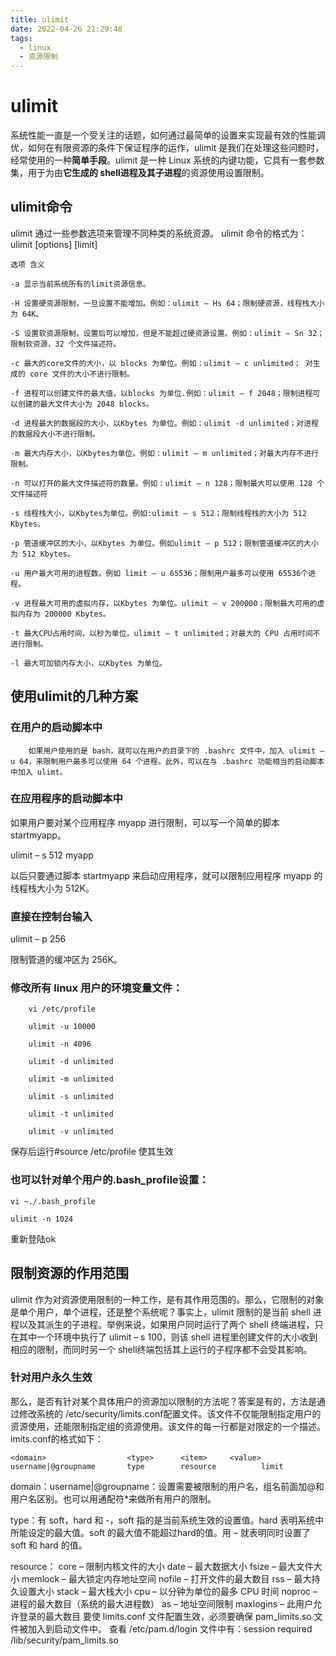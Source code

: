 ```yaml
---
title: ulimit
date: 2022-04-26 21:29:48
tags:
  - linux
  - 资源限制
---
```


# ulimit
  系统性能一直是一个受关注的话题，如何通过最简单的设置来实现最有效的性能调优，如何在有限资源的条件下保证程序的运作，ulimit 是我们在处理这些问题时，经常使用的一种**简单手段**。ulimit 是一种 Linux 系统的内键功能，它具有一套参数集，用于为由**它生成的 shell进程及其子进程**的资源使用设置限制。




## ulimit命令
ulimit 通过一些参数选项来管理不同种类的系统资源。
ulimit 命令的格式为：ulimit [options] [limit]

```
选项 含义
 
-a 显示当前系统所有的limit资源信息。 
 
-H 设置硬资源限制，一旦设置不能增加。例如：ulimit – Hs 64；限制硬资源，线程栈大小为 64K。
 
-S 设置软资源限制，设置后可以增加，但是不能超过硬资源设置。例如：ulimit – Sn 32；限制软资源，32 个文件描述符。
 
-c 最大的core文件的大小，以 blocks 为单位。例如：ulimit – c unlimited； 对生成的 core 文件的大小不进行限制。
 
-f 进程可以创建文件的最大值，以blocks 为单位.例如：ulimit – f 2048；限制进程可以创建的最大文件大小为 2048 blocks。
 
-d 进程最大的数据段的大小，以Kbytes 为单位。例如：ulimit -d unlimited；对进程的数据段大小不进行限制。
 
-m 最大内存大小，以Kbytes为单位。例如：ulimit – m unlimited；对最大内存不进行限制。
 
-n 可以打开的最大文件描述符的数量。例如：ulimit – n 128；限制最大可以使用 128 个文件描述符
 
-s 线程栈大小，以Kbytes为单位。例如:ulimit – s 512；限制线程栈的大小为 512 Kbytes。
 
-p 管道缓冲区的大小，以Kbytes 为单位。例如ulimit – p 512；限制管道缓冲区的大小为 512 Kbytes。
 
-u 用户最大可用的进程数。例如 limit – u 65536；限制用户最多可以使用 65536个进程。
 
-v 进程最大可用的虚拟内存，以Kbytes 为单位。ulimit – v 200000；限制最大可用的虚拟内存为 200000 Kbytes。
 
-t 最大CPU占用时间，以秒为单位。ulimit – t unlimited；对最大的 CPU 占用时间不进行限制。
 
-l 最大可加锁内存大小，以Kbytes 为单位。
```

## 使用ulimit的几种方案

### 在用户的启动脚本中

        如果用户使用的是 bash，就可以在用户的目录下的 .bashrc 文件中，加入 ulimit – u 64，来限制用户最多可以使用 64 个进程。此外，可以在与 .bashrc 功能相当的启动脚本中加入 ulimt。


### 在应用程序的启动脚本中

如果用户要对某个应用程序 myapp 进行限制，可以写一个简单的脚本 startmyapp。

ulimit – s 512
myapp

以后只要通过脚本 startmyapp 来启动应用程序，就可以限制应用程序 myapp 的线程栈大小为 512K。

 

### 直接在控制台输入 

ulimit – p 256 

限制管道的缓冲区为 256K。

### 修改所有 linux 用户的环境变量文件：
```
    vi /etc/profile

    ulimit -u 10000

    ulimit -n 4096

    ulimit -d unlimited

    ulimit -m unlimited

    ulimit -s unlimited

    ulimit -t unlimited

    ulimit -v unlimited
```
 保存后运行#source /etc/profile 使其生效

### 也可以针对单个用户的.bash_profile设置：
```
vi ~./.bash_profile

ulimit -n 1024
```
重新登陆ok


## 限制资源的作用范围
ulimit 作为对资源使用限制的一种工作，是有其作用范围的。那么，它限制的对象是单个用户，单个进程，还是整个系统呢？事实上，ulimit 限制的是当前 shell 进程以及其派生的子进程。举例来说，如果用户同时运行了两个 shell 终端进程，只在其中一个环境中执行了 ulimit – s 100，则该 shell 进程里创建文件的大小收到相应的限制，而同时另一个 shell终端包括其上运行的子程序都不会受其影响。


### 针对用户永久生效

那么，是否有针对某个具体用户的资源加以限制的方法呢？答案是有的，方法是通过修改系统的 /etc/security/limits.conf配置文件。该文件不仅能限制指定用户的资源使用，还能限制指定组的资源使用。该文件的每一行都是对限定的一个描述。
imits.conf的格式如下：

```
<domain>                  <type>      <item>     <value> 
username|@groupname       type        resource          limit
```
domain：username|@groupname：设置需要被限制的用户名，组名前面加@和用户名区别。也可以用通配符*来做所有用户的限制。

type：有 soft，hard 和 -，soft 指的是当前系统生效的设置值。hard 表明系统中所能设定的最大值。soft 的最大值不能超过hard的值。用 – 就表明同时设置了 soft 和 hard 的值。

resource：
    core – 限制内核文件的大小
    date – 最大数据大小
    fsize – 最大文件大小
    memlock – 最大锁定内存地址空间
    nofile – 打开文件的最大数目
    rss – 最大持久设置大小
    stack – 最大栈大小
    cpu – 以分钟为单位的最多 CPU 时间
    noproc – 进程的最大数目（系统的最大进程数）
    as – 地址空间限制
    maxlogins – 此用户允许登录的最大数目
要使 limits.conf 文件配置生效，必须要确保 pam_limits.so 文件被加入到启动文件中。
查看 /etc/pam.d/login 文件中有：session required /lib/security/pam_limits.so
